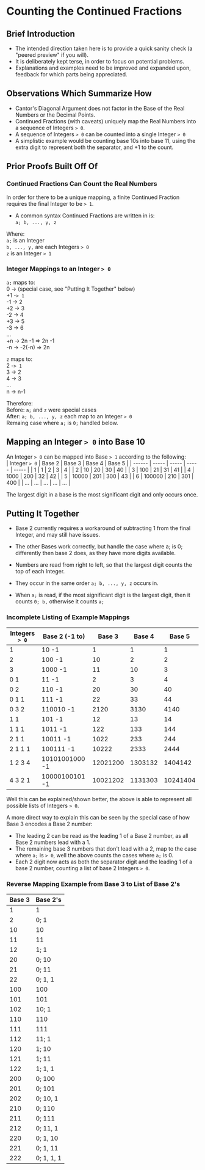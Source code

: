 # Counting the Continued Fractions

## Brief Introduction
* The intended direction taken here is to provide a quick sanity check (a "peered preview" if you will).<br>
* It is deliberately kept terse, in order to focus on potential problems.<br>
* Explanations and examples need to be improved and expanded upon, feedback for which parts being appreciated.

## Observations Which Summarize How
* Cantor's Diagonal Argument does not factor in the Base of the Real Numbers or the Decimal Points.
* Continued Fractions (with caveats) uniquely map the Real Numbers into a sequence of Integers `> 0`.
* A sequence of Integers `> 0` can be counted into a single Integer `> 0`
* A simplistic example would be counting base 10s into base 11, using the extra digit to represent both the separator, and +1 to the count.

## Prior Proofs Built Off Of
### Continued Fractions Can Count the Real Numbers
In order for there to be a unique mapping, a finite Continued Fraction requires the final Integer to be `> 1`.

* A common syntax Continued Fractions are written in is:<br>
  `a; b, ..., y, z`

Where:<br>
`a;` is an Integer<br>
`b, ..., y,` are each Integers `> 0`<br>
`z` is an Integer `> 1`<br>

### Integer Mappings to an Integer `> 0`
`a;` maps to:<br>
 0 ->   (special case, see "Putting It Together" below)<br>
+1 -`> 1`<br>
-1 -> 2<br>
+2 -> 3<br>
-2 -> 4<br>
+3 -> 5<br>
-3 -> 6<br>
  ...<br>
+n ->  2n -1 => 2n -1<br>
-n -> -2(-n) => 2n<br>

`z` maps to:<br>
2 -`> 1`<br>
3 -> 2<br>
4 -> 3<br>
 ...<br>
n -> n-1<br>

Therefore:<br>
Before: `a;` and `z` were special cases<br>
After:  `a; b, ..., y, z` each map to an Integer `> 0`<br>
Remaing case where `a;` is `0;` handled below.

## Mapping an Integer `> 0` into Base 10
An Integer ``> 0`` can be mapped into Base `> 1` according to the following:<br>
| Integer ``> 0``        | Base 2     | Base 3     | Base 4     | Base 5     |
| ------             | -----      | -----      | -----      | -----      |
| 1                  | 1          | 2          | 3          | 4          |
| 2                  | 10         | 20         | 30         | 40         |
| 3                  | 100        | 21         | 31         | 41         |
| 4                  | 1000       | 200        | 32         | 42         |
| 5                  | 10000      | 201        | 300        | 43         |
| 6                  | 100000     | 210        | 301        | 400        |
| ...                | ...        | ...        | ...        | ...        |

The largest digit in a base is the most significant digit and only occurs once.

## Putting It Together
* Base 2 currently requires a workaround of subtracting 1 from the final Integer, and may still have issues.
* The other Bases work correctly, but handle the case where a; is 0; differently then base 2 does, as they have more digits available.

* Numbers are read from right to left, so that the largest digit counts the top of each Integer.
* They occur in the same order `a; b, ..., y, z` occurs in.
* When `a;` is read, if the most significant digit is the largest digit, then it counts `0; b,` otherwise it counts `a;`

### Incomplete Listing of Example Mappings
| Integers `> 0`     | Base 2 (-1 to) | Base 3     | Base 4     | Base 5     |
| ------           | -----          | -----      | -----      | -----      |
| 1                | 10 -1          | 1          | 1          | 1          |
| 2                | 100 -1         | 10         | 2          | 2          |
| 3                | 1000 -1        | 11         | 10         | 3          |
| 0 1              |  11 -1         |  2         |  3         |  4         |
| 0 2              |  110 -1        |  20        |  30        |  40        |
| 0 1 1            |  111 -1        |  22        |  33        |  44        |
| 0 3 2            |  110010 -1     |  2120      |  3130      |  4140      |
| 1 1              | 101 -1         | 12         | 13         | 14         |
| 1 1 1            | 1011 -1        | 122        | 133        | 144        |
| 2 1 1            | 10011 -1       | 1022       | 233        | 244        |
| 2 1 1 1          | 100111 -1      | 10222      | 2333       | 2444       |
| 1 2 3 4          | 10101001000 -1 | 12021200   | 1303132    | 1404142    |
| 4 3 2 1          | 10000100101 -1 | 10021202   | 1131303    | 10241404   |

Well this can be explained/shown better, the above is able to represent all possible lists of Integers `> 0`.

A more direct way to explain this can be seen by the special case of how Base 3 encodes a Base 2 number:<br>
* The leading 2 can be read as the leading 1 of a Base 2 number, as all Base 2 numbers lead with a 1.
* The remaining base 3 numbers that don't lead with a 2, map to the case where `a;` is `> 0`, well the above counts the cases where `a;` is 0.
* Each 2 digit now acts as both the separator digit and the leading 1 of a base 2 number, counting a list of base 2 Integers `> 0`.

### Reverse Mapping Example from Base 3 to List of Base 2's
| Base 3 |  Base 2's       |
| ------ | --------------  |
| 1      |   1             |
| 2      |   0;   1        |
| 10     |  10             |
| 11     |  11             |
| 12     |   1;   1        |
| 20     |   0;  10        |
| 21     |   0;  11        |
| 22     |   0;   1,  1    |
| 100    | 100             |
| 101    | 101             |
| 102    |  10;   1        |
| 110    | 110             |
| 111    | 111             |
| 112    |  11;   1        |
| 120    |   1;  10        |
| 121    |   1;  11        |
| 122    |   1;   1,  1    |
| 200    |   0; 100        |
| 201    |   0; 101        |
| 202    |   0;  10,  1    |
| 210    |   0; 110        |
| 211    |   0; 111        |
| 212    |   0;  11,  1    |
| 220    |   0;   1, 10    |
| 221    |   0;   1, 11    |
| 222    |   0;   1,  1, 1 |
